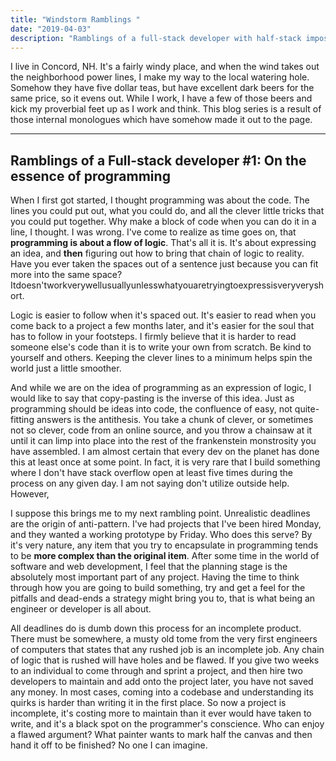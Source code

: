 ```yaml
---
title: "Windstorm Ramblings "
date: "2019-04-03"
description: "Ramblings of a full-stack developer with half-stack imposter syndrome"
---
```


<p> I live in Concord, NH. It's a fairly windy place, and when the wind takes out the neighborhood power lines, I make my way to the local watering hole. Somehow they have five dollar teas, but have excellent dark beers for the same price, so it evens out. While I work, I have a few of those beers and kick my proverbial feet up as I work and think. This blog series is a result of those internal monologues which have somehow made it out to the page. </p>

---

## Ramblings of a Full-stack developer #1: On the essence of programming

When I first got started, I thought programming was about the code. The lines you could put out, what you could do, and all the clever little tricks that you could put together. Why make a block of code when you can do it in a line, I thought. I was wrong. I've come to realize as time goes on, that **programming is about a flow of logic**. That's all it is. It's about expressing an idea, and **then** figuring out how to bring that chain of logic to reality. Have you ever taken the spaces out of a sentence just because you can fit more into the same space? Itdoesn'tworkverywellusuallyunlesswhatyouaretryingtoexpressisveryveryshort.

Logic is easier to follow when it's spaced out. It's easier to read when you come back to a project a few months later, and it's easier for the soul that has to follow in your footsteps. I firmly believe that it is harder to read someone else's code than it is to write your own from scratch. Be kind to yourself and others. Keeping the clever lines to a minimum helps spin the world just a little smoother.

And while we are on the idea of programming as an expression of logic, I would like to say that copy-pasting is the inverse of this idea. Just as programming should be ideas into code, the confluence of easy, not quite-fitting answers is the antithesis. You take a chunk of clever, or sometimes not so clever, code from an online source, and you throw a chainsaw at it until it can limp into place into the rest of the frankenstein monstrosity you have assembled. I am almost certain that every dev on the planet has done this at least once at some point. In fact, it is very rare that I build something where I don't have stack overflow open at least five times during the process on any given day. I am not saying don't utilize outside help. However,

I suppose this brings me to my next rambling point. Unrealistic deadlines are the origin of anti-pattern. I've had projects that I've been hired Monday, and they wanted a working prototype by Friday. Who does this serve? By it's very nature, any item that you try to encapsulate in programming tends to be **more complex than the original item**. After some time in the world of software and web development, I feel that the planning stage is the absolutely most important part of any project. Having the time to think through how you are going to build something, try and get a feel for the pitfalls and dead-ends a strategy might bring you to, that is what being an engineer or developer is all about.

All deadlines do is dumb down this process for an incomplete product. There must be somewhere, a musty old tome from the very first engineers of computers that states that any rushed job is an incomplete job. Any chain of logic that is rushed will have holes and be flawed. If you give two weeks to an individual to come through and sprint a project, and then hire two developers to maintain and add onto the project later, you have not saved any money. In most cases, coming into a codebase and understanding its quirks is harder than writing it in the first place. So now a project is incomplete, it's costing more to maintain than it ever would have taken to write, and it's a black spot on the programmer's conscience. Who can enjoy a flawed argument? What painter wants to mark half the canvas and then hand it off to be finished? No one I can imagine.
